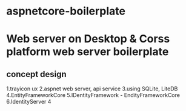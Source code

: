 # aspnetcore-boilerplate

Web server on Desktop & Corss platform web server boilerplate
======
concept design
-------
  1.trayicon ux
  2.aspnet web server, api service
  3.using SQLite, LiteDB
  4.EntityFrameworkCore
  5.IDentityFramework - EndityFrameworkCore
  6.IdentityServer 4
  
